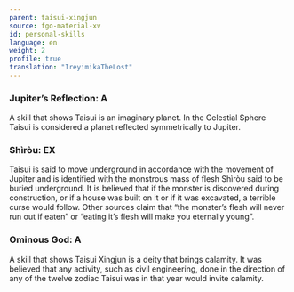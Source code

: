 ```yaml
---
parent: taisui-xingjun
source: fgo-material-xv
id: personal-skills
language: en
weight: 2
profile: true
translation: "IreyimikaTheLost"
---
```


### Jupiter’s Reflection: A

A skill that shows Taisui is an imaginary planet. In the Celestial Sphere Taisui is considered a planet reflected symmetrically to Jupiter.

### Shìròu: EX

Taisui is said to move underground in accordance with the movement of Jupiter and is identified with the monstrous mass of flesh Shìròu said to be buried underground. It is believed that if the monster is discovered during construction, or if a house was built on it or if it was excavated, a terrible curse would follow. Other sources claim that “the monster’s flesh will never run out if eaten” or “eating it’s flesh will make you eternally young”.

### Ominous God: A

A skill that shows Taisui Xingjun is a deity that brings calamity. It was believed that any activity, such as civil engineering, done in the direction of any of the twelve zodiac Taisui was in that year would invite calamity.
